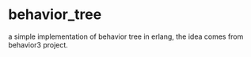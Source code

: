 # behavior_tree

a simple implementation of behavior tree in erlang, the idea comes from behavior3 project.
